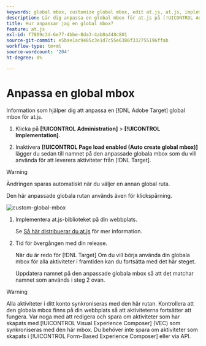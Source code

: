 ```yaml
---
keywords: global mbox, customize global mbox, edit at.js, at.js, implement at.js
description: Lär dig anpassa en global mbox för at.js på [!UICONTROL Administration]-[!UICONTROL Implementation] sida in [!DNL Adobe Target].
title: Hur anpassar jag en global mbox?
feature: at.js
exl-id: f7809c3d-6e77-4bbe-8da3-4ab0a448c801
source-git-commit: e5bae1ac9485c3e1d7c55e6386f332755196ffab
workflow-type: tm+mt
source-wordcount: '204'
ht-degree: 0%

---
```


# Anpassa en global mbox

Information som hjälper dig att anpassa en [!DNL Adobe Target] global mbox för at.js.

1. Klicka på **[!UICONTROL Administration]** > **[!UICONTROL Implementation]**.

1. Inaktivera **[!UICONTROL Page load enabled (Auto create global mbox)]** lägger du sedan till namnet på den anpassade globala mbox som du vill använda för att leverera aktiviteter från [!DNL Target].

>[!WARNING]
>
>Ändringen sparas automatiskt när du väljer en annan global ruta.

Den här anpassade globala rutan används även för klickspårning.

![custom-global-mbox](../../assets/custom-global-mbox.png)

1. Implementera at.js-biblioteket på din webbplats.

   Se [Så här distribuerar du at.js](/help/dev/implement/client-side/atjs/how-to-deployatjs/how-to-deployatjs.md) för mer information.

1. Tid för övergången med din release.

   När du är redo för [!DNL Target] Om du vill börja använda din globala mbox för alla aktiviteter i framtiden kan du fortsätta med det här steget.

   Uppdatera namnet på den anpassade globala mbox så att det matchar namnet som används i steg 2 ovan.


>[!WARNING]
>
>Alla aktiviteter i ditt konto synkroniseras med den här rutan. Kontrollera att den globala mbox finns på din webbplats så att aktiviteterna fortsätter att fungera. Var noga med att redigera och spara om aktiviteter som har skapats med [!UICONTROL Visual Experience Composer] (VEC) som synkroniseras med den här mbox. Du behöver inte spara om aktiviteter som skapats i [!UICONTROL Form-Based Experience Composer] eller via API.
